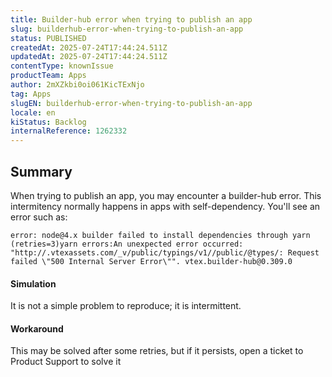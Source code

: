 ```yaml
---
title: Builder-hub error when trying to publish an app
slug: builderhub-error-when-trying-to-publish-an-app
status: PUBLISHED
createdAt: 2025-07-24T17:44:24.511Z
updatedAt: 2025-07-24T17:44:24.511Z
contentType: knownIssue
productTeam: Apps
author: 2mXZkbi0oi061KicTExNjo
tag: Apps
slugEN: builderhub-error-when-trying-to-publish-an-app
locale: en
kiStatus: Backlog
internalReference: 1262332
---
```


## Summary


When trying to publish an app, you may encounter a builder-hub error. This intermitency normally happens in apps with self-dependency. You'll see an error such as:


    error: node@4.x builder failed to install dependencies through yarn (retries=3)yarn errors:An unexpected error occurred: "http://.vtexassets.com/_v/public/typings/v1//public/@types/: Request failed \"500 Internal Server Error\"". vtex.builder-hub@0.309.0



#### Simulation


It is not a simple problem to reproduce; it is intermittent.


#### Workaround


This may be solved after some retries, but if it persists, open a ticket to Product Support to solve it



